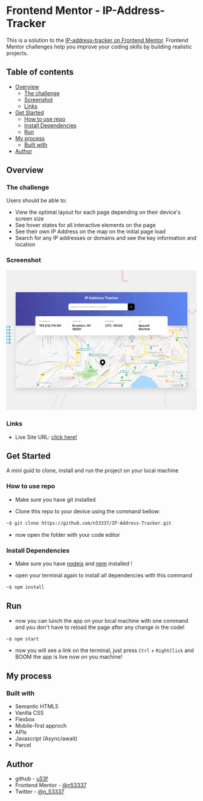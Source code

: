 # Frontend Mentor - IP-Address-Tracker

This is a solution to the [IP-address-tracker on Frontend Mentor](https://www.frontendmentor.io/challenges/ip-address-tracker-I8-0yYAH0). Frontend Mentor challenges help you improve your coding skills by building realistic projects.

## Table of contents

- [Overview](#overview)
  - [The challenge](#the-challenge)
  - [Screenshot](#screenshot)
  - [Links](#links)
- [Get Started](#get-started)
  - [How to use repo](#how-to-use-repo)
  - [Install Dependencies](#install-dependencies)
  - [Run](#run)
- [My process](#my-process)
  - [Built with](#built-with)
- [Author](#author)

## Overview

### The challenge

Users should be able to:

- View the optimal layout for each page depending on their device's screen size
- See hover states for all interactive elements on the page
- See their own IP Address on the map on the initial page load
- Search for any IP addresses or domains and see the key information and location

### Screenshot

![](./screenshot.jpg)

### Links

- Live Site URL: [click here!](https://fem-ip.netlify.app/)

## Get Started

A mini guid to clone, install and run the project on your local machine

### How to use repo

- Make sure you have git installed

- Clone this repo to your device using the command bellow:

```bash
~$ git clone https://github.com/n53337/IP-Address-Tracker.git
```

- now open the folder with your code editor

### Install Dependencies

- Make sure you have [nodejs](https://nodejs.org/en) and [npm](https://www.npmjs.com/) installed !

- open your terminal again to install all dependencies with this command

```bash
~$ npm install
```

## Run

- now you can lunch the app on your local machine with one command and you don't have to reload the page after any change in the code!

```bash
~$ npm start
```

- now you will see a link on the terminal, just press `Ctrl` + `RightClick` and BOOM the app is live now on you machine!

## My process

### Built with

- Semantic HTML5
- Vanilla CSS
- Flexbox
- Mobile-first approch
- APIs
- Javascript (Async/await)
- Parcel

## Author

- github - [u53f](https://github.com/n53337)
- Frontend Mentor - [@n53337](https://www.frontendmentor.io/profile/n53337)
- Twitter - [@n_53337](https://twitter.com/n_53337)

